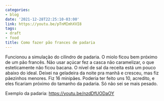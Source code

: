 ```yaml
---
categories:
- blog
date: '2021-12-28T22:25:10-03:00'
link: https://youtu.be/pTnMImhXVI8
tags:
- draft
- food
title: Como fazer pão frances de padaria
---
```


Funcionou a simulação do cilindro de padaria. O miolo ficou bem próximo de um pão francês. Não usar açúcar fez a casca não caramelizar, o que esteticamente não ficou bacana. O nível de sal da receita está um pouco abaixo do ideal. Deixei na geladeira da noite pra manhã e cresceu, mas fiz pãezinhos menores. Fiz 16 minipães. Poderia ter feito uns 10, acredito, e eles ficariam próximo do tamanho da padaria. Só não sei se mais pesado.

Exemplo da padaria: https://youtu.be/nzdDfUODaOY
